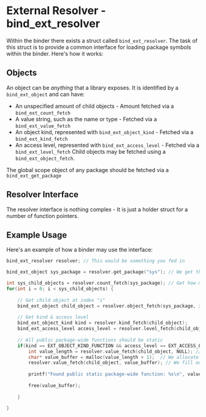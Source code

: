 # External Resolver - bind_ext_resolver
Within the binder there exists a struct called `bind_ext_resolver`. The task of this struct is to
provide a common interface for loading package symbols within the binder. Here's how it works:

## Objects
An object can be *anything* that a library exposes. It is identified by a `bind_ext_object` and can have:
- An unspecified amount of child objects - Amount fetched via a `bind_ext_count_fetch`
- A value string, such as the name or type - Fetched via a `bind_ext_value_fetch`
- An object kind, represented with `bind_ext_object_kind` - Fetched via a `bind_ext_kind_fetch`
- An access level, represented with `bind_ext_access_level` - Fetched via a `bind_ext_level_fetch`
Child objects may be fetched using a `bind_ext_object_fetch`.

The global scope object of any package should be fetched via a `bind_ext_get_package`

## Resolver Interface
The resolver interface is nothing complex - It is just a holder struct for a number of function pointers.

## Example Usage
Here's an example of how a binder may use the interface:
```c
bind_ext_resolver resolver; // This would be something you fed in

bind_ext_object sys_package = resolver.get_package("sys"); // We get the sys package

int sys_child_objects = resolver.count_fetch(sys_package); // Get how many child objects there are.
for(int i = 0; i < sys_child_objects) {
    
    // Get child object at index "i"
    bind_ext_object child_object = resolver.object_fetch(sys_package, i);
    
    // Get kind & access level
    bind_ext_object_kind kind = resolver.kind_fetch(child_object);
    bind_ext_access_level access_level = resolver.level_fetch(child_object);
    
    // All public package-wide functions should be static
    if(kind == EXT_OBJECT_KIND_FUNCTION && access_level == EXT_ACCESS_LEVEL_STATIC) {
        int value_length = resolver.value_fetch(child_object, NULL); // We get the string length
        char* value_buffer = malloc(value_length + 1);  // We allocate our string buffer
        resolver.value_fetch(child_object, value_buffer); // We fill our string buffer
        
        printf("Found public static package-wide function: %s\n", value_buffer);
        
        free(value_buffer);
        
    }
    
}

```